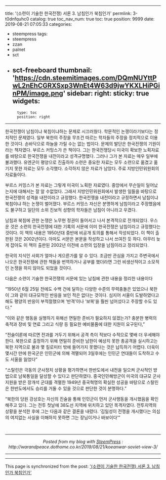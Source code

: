 
---
title: '(소련이 기술한 한국전쟁) 서론 3. 남침인가 북침인가'
permlink: 3-t0dnfquhc0
catalog: true
toc_nav_num: true
toc: true
position: 9999
date: 2019-08-21 07:05:33
categories:
- steempress
tags:
- steempress
- zzan
- palnet
- sct
- sct-freeboard
thumbnail: 'https://cdn.steemitimages.com/DQmNUYttPwL2nEhCGRXSxp3WnEt4W63d9jwYKXLHiPGinPM/image.png'
sidebar:
    right:
        sticky: true
widgets:
    -
        type: toc
        position: right
---


<p>한국전쟁이 남침이냐 북침이냐하는 문제로 시끄러웠다. 학문적인 논쟁이라기보다는 정치적인 문제였다. 일부 북한의 주장을 무조건 따르는 학자들의 주장을 정치적으로 이용한 것이다. 손바닥으로 하늘을 가릴 수는 없는 법이다. 문제의 발단은 한국전쟁의 기원이라는 책자였다. 부르스 커밍스가 쓴 책이다. 그는 한국전쟁당시 미국이 확보한 노획자료를 바탕으로 한국전쟁을 내전이라고 성격규명했다. 그러나 그가 본 자료는 매우 일부에 불과했다. 유엔군이 평양으로 진출하자 소련은 중요한 자료는 모두 소련으로 옮겼고 옮기지 못한 자료는 모두 소각했다. 소각하지 않은 자료가 남았다. 주료 지방인민위원회의 자료들이다.</p>
<p>부르스 커밍스가 본 자료는 그렇게 미국이 노획한 자료였다. 중앙에서 무슨일이 일어났는지에 대해서는 잘 알 수없었다. 그래서 지방인민위원회에서 발생한 일들을 바탕으로 한국전쟁의 성격을 내전이라고 규정했다. 한국전쟁을 내전이라고 규정하면서 남침이냐 북침이냐 하는 논쟁이 벌어졌다. 부르스 커밍스 자신은 분명하게 남침이라고 주장했음에도 불구하고 일단의 소위 진보적 성향의 학자들은 남침이 아니라고 우겼다. </p>
<p>남침과 북침에 관한 논쟁은 노무현 정권이 들어서고 나서 본격적으로 전개되었다. 우스운 것은 소련의 한국전쟁에 대한 기록의 서문에 이미 한국전쟁은 남침이라고 규정했다는 것이다. 이 책의 내용은 1950년대 중반에 비공개 토의를 통해서 작성되었다. 이 책이 출판된 것은 2002년이다. 아마도 서문은 본문을 작성하고 나서 쓰여진 듯 하다. 아무리 늦게 잡아도 이 책이 출판된 2002년 이전에 소련의 입장을 남침이라고 정리되었다. </p>
<p>한국의 지식인 사회가 얼마나 게으른가를 알 수 있다. 조금만 관심을 가지고 주변국에서 나오은 한국전쟁에 관한 책들을 번역하거나 공부를 했더라면 그런 비생산적이고 소모적인 논쟁을 하지 않아도 되었을 것이다. </p>
<p>다음은 소련이 기술한 한국전쟁의 서문에 있는 남침에 관한 내용을 정리한 내용이다</p>
<p>“1950년 6월 25일 전에도 수백 건에 달하는 다양한 수준의 무력충돌은 있었으나 북한이 그와 같이 대규모적인 반응을 보인 적은 없다는 것이다. 심지어 서울이 도발하였다고 해도 평양의 반응이 부적절했으며 ‘반격’이나 ‘보복’을 훨씬 넘어섰다고 주장할 수도 있다.”</p>
<p>“이와 같은 행동을 실행하기 위해선 면밀한 준비가 필요하지 않겠는가? 충분한 병력의 축적과 장비 및 연료 그리고 식량 등 필요한 예비물품에 대한 지원이 요구된다,”</p>
<p>“전술이론에 따르면 전과를 거두기 위해서 공격 측이 적보다 수적으로 몇배 더 우세해야 한다. 북한으로 출정하기 위해 면밀히 준비한 남한이 예상치 못한 총공격을 실시하고는 북한 지역으로 불과 몇 킬로미터 밖에 들어가지 못했다는 것은 납득하기 어렵다. 더욱이 몇시간 만에 한국군은 인민군에 의해 격멸되어 3일후에는 인민군 연대들이 도착하고 수도 서울을 잃었다”</p>
<p>“스탈린은 극동의 군사정치 상황을 평가하면서 한반도에서 내전을 일으켜 군사적인 방법으로 남북통일을 달성할 수 있다고 판단하였다. 중국인민해방군이 미국의 대규모 군사지원을 받은 장개석 군대를 격멸한 1949년 중국혁명의 확실한 성공을 바탕으로 스탈린은 한반도에서도 승리를 거둘 수 있을 것으로 판단한 것이 분명하다.”</p>
<p>“북한의 당원 강상호는 자신의 진술을 통해 인민군이 먼저 군사행동을 개시했음을 확인해주고 있다. 그는 전투 첫날에 38도선 지역에 위치하고 있던 목격자였다. 전투지역의 상황을 분석한 후에 그는 다음과 같은 결론을 내렸다. ‘김일성이 전쟁을 개시했다는 의심의 여지없는 사실을 이해하지 못하면 그는 장님이거나 바보이다’”</p>
 <br /><center><hr/><em>Posted from my blog with <a href='https://wordpress.org/plugins/steempress/'>SteemPress</a> : http://warandpeace.dothome.co.kr/2019/08/21/koeanwar-soviet-view-3/ </em><hr/></center>

- - -

This page is synchronized from the post: ['(소련이 기술한 한국전쟁) 서론 3. 남침인가 북침인가'](https://steemit.com/@wisdomandjustice/3-t0dnfquhc0)
